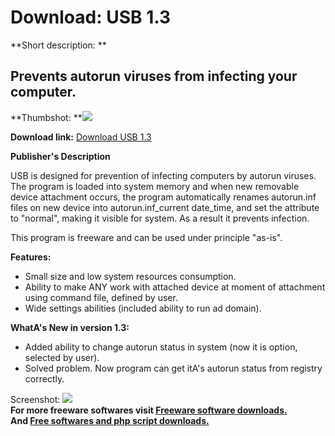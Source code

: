 # Download: USB 1.3

**Short description: **

## Prevents autorun viruses from infecting your computer.

  
**Thumbshot: **![](http://www.freewarefiles.com/screenshot/usbarav_md.jpg)   
  
**Download link:** [Download USB 1.3](http://freesoftwares.boysofts.com/USB_program_48709.html)  
  

**Publisher's Description**  
  

USB is designed for prevention of infecting computers by autorun viruses. The
program is loaded into system memory and when new removable device attachment
occurs, the program automatically renames autorun.inf files on new device into
autorun.inf_current date_time, and set the attribute to "normal", making it
visible for system. As a result it prevents infection.

This program is freeware and can be used under principle "as-is".

**Features:**

  * Small size and low system resources consumption. 
  * Ability to make ANY work with attached device at moment of attachment using command file, defined by user. 
  * Wide settings abilities (included ability to run ad domain). 

**WhatA's New in version 1.3:**

  * Added ability to change autorun status in system (now it is option, selected by user). 
  * Solved problem. Now program can get itA's autorun status from registry correctly. 

  
  
Screenshot: ![](http://www.freewarefiles.com/screenshot/usbarav.jpg)  
**For more freeware softwares visit [Freeware software downloads.](http://freesoftwares.boysofts.com/)**   
**And [Free softwares and php script downloads.](http://www.boysofts.com/)**


